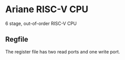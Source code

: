 # Ariane RISC-V CPU

6 stage, out-of-order RISC-V CPU

## Regfile

The register file has two read ports and one write port. 
